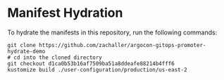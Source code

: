 # Manifest Hydration

To hydrate the manifests in this repository, run the following commands:

```shell
git clone https://github.com/zachaller/argocon-gitops-promoter-hydrate-demo
# cd into the cloned directory
git checkout d1ca0b53b16af7509ba51a8ddeafe88214b4fff6
kustomize build ./user-configuration/production/us-east-2
```
